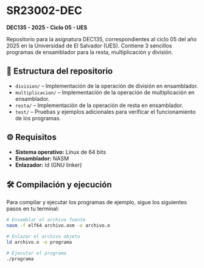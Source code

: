 # SR23002-DEC

**DEC135 - 2025 - Ciclo 05 - UES**

Repositorio para la asignatura DEC135, correspondientes al ciclo 05 del año 2025 en la Universidad de El Salvador (UES).
Contiene 3 sencillos programas de ensamblador para la resta, multiplicación y división.

## 📁 Estructura del repositorio

- `division/` – Implementación de la operación de división en ensamblador.
- `multiplicacion/` – Implementación de la operación de multiplicación en ensamblador.
- `resta/` – Implementación de la operación de resta en ensamblador.
- `test/` – Pruebas y ejemplos adicionales para verificar el funcionamiento de los programas.

## ⚙️ Requisitos

- **Sistema operativo:** Linux de 64 bits
- **Ensamblador:** NASM
- **Enlazador:** ld (GNU linker)

## 🛠️ Compilación y ejecución

Para compilar y ejecutar los programas de ejemplo, sigue los siguientes pasos en tu terminal:

```bash
# Ensamblar el archivo fuente
nasm -f elf64 archivo.asm -o archivo.o

# Enlazar el archivo objeto
ld archivo.o -o programa

# Ejecutar el programa
./programa
